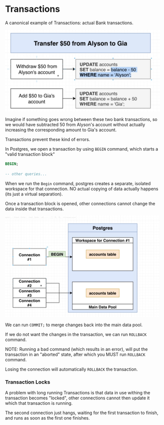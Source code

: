 # Transactions

A canonical example of Transactions: actual Bank transactions. 

![6a98180d75c4e9af3714c67998f2732e.png](6a98180d75c4e9af3714c67998f2732e.png)

Imagine if something goes wrong between these two bank transactions, so we would have subtracted 50 from Alyson's account without actually increasing the corresponding amount to Gia's account. 

Transactions prevent these kind of errors.

In Postgres, we open a transaction by using `BEGIN` command, which starts a "valid transaction block"

```sql
BEGIN;

-- other queries...
```

When we run the `Begin` command, postgres creates a separate, isolated workspace for that connection. NO actual copying of data actually happens (its just a virtual separation). 

Once a transaction block is opened, other connections cannot change the data inside that transactions. 

![3db1634683c9280d421e697d751bcd38.png](3db1634683c9280d421e697d751bcd38.png)

We can run `COMMIT;` to merge changes back into the main data pool. 

If we do not want the changes in the transaction, we can run `ROLLBACK` command.

NOTE: Running a bad command (which results in an error), will put the transaction in an "aborted" state, after which you MUST run `ROLLBACK` command.

Losing the connection will automatically `ROLLBACK` the transaction.

### Transaction Locks 

A problem with long running Transactions is that data in use withing the transaction becomes "locked", other connections cannot then update it which that transaction is running. 

The second connection just hangs, waiting for the first transaction to finish, and runs as soon as the first one finishes.